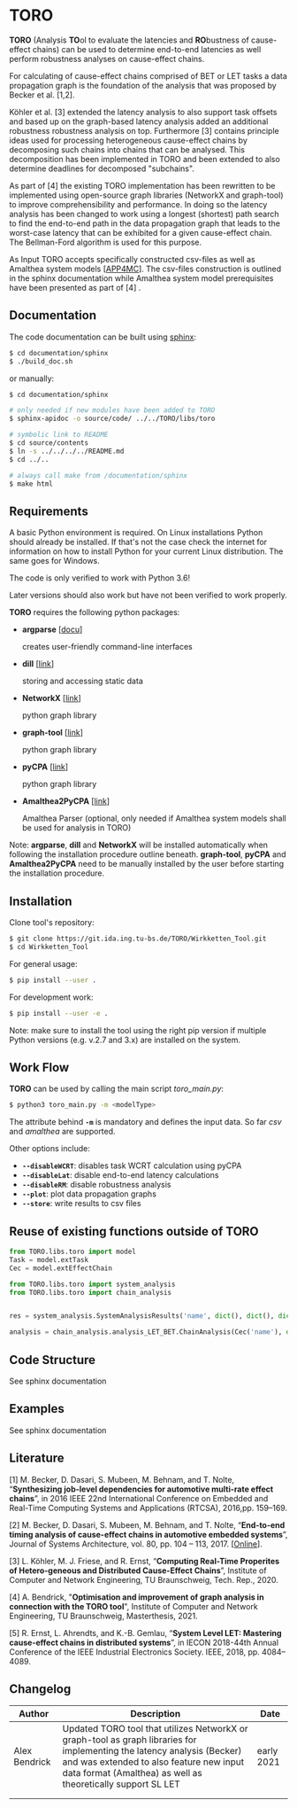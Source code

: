 # TORO

**TORO** (Analysis **TO**ol to evaluate the latencies and **RO**bustness of cause-effect chains) can be used to determine end-to-end latencies as well perform robustness analyses on cause-effect chains.

For calculating of cause-effect chains comprised of BET or LET tasks a data propagation graph is the foundation of the analysis that was proposed by Becker et al. [1,2].

Köhler et al. [3] extended the latency analysis to also support task offsets and based up on the graph-based latency analysis added an additional robustness robustness analysis on top. Furthermore [3] contains principle ideas used for processing heterogeneous cause-effect chains by decomposing such chains into chains that can be analysed. This decomposition has been implemented in TORO and been extended to also determine deadlines for decomposed "subchains".

As part of [4] the existing TORO implementation has been rewritten to be implemented using open-source graph libraries (NetworkX and graph-tool) to improve comprehensibility and performance. In doing so the latency analysis has been  changed to work using a longest (shortest) path search to find the end-to-end path in the data propagation graph that leads to the worst-case latency that can be exhibited for a given cause-effect chain. The Bellman-Ford algorithm is used for this purpose.

As Input TORO accepts specifically constructed csv-files as well as Amalthea system models [[APP4MC](https://www.eclipse.org/app4mc/)]. The csv-files construction is outlined in the sphinx documentation while Amalthea system model prerequisites have been presented as part of [4] .



## Documentation

The code documentation can be built using [sphinx](https://www.sphinx-doc.org/en/master/):

```bash
$ cd documentation/sphinx
$ ./build_doc.sh
```

or manually:

```bash
$ cd documentation/sphinx

# only needed if new modules have been added to TORO
$ sphinx-apidoc -o source/code/ ../../TORO/libs/toro

# symbolic link to README
$ cd source/contents
$ ln -s ../../../../README.md
$ cd ../..

# always call make from /documentation/sphinx 
$ make html
```



## Requirements

A basic Python environment is required. On Linux installations Python should already be installed. If that's not the case check the internet for information on how to install Python for your current Linux distribution. The same goes for Windows.

The code is only verified to work with Python 3.6!

Later versions should also work but have not been verified to work properly.

**TORO** requires the following python packages:

- **argparse** [[docu](https://docs.python.org/3/library/argparse.html "argparse documentation")]

  creates user-friendly command-line interfaces

- **dill** [[link](https://pypi.org/project/dill/ "pypi dill project")]

  storing and accessing static data 

- **NetworkX** [[link](https://networkx.org/ "NetworkX website")]

  python graph library

- **graph-tool** [[link](https://graph-tool.skewed.de/ "graph-tool website")]

  python graph library

- **pyCPA** [[link](https://pycpa.readthedocs.io/en/latest/ "pyCPA website")]

  python graph library

- **Amalthea2PyCPA** [[link](https://git.ida.ing.tu-bs.de/kaige/Amalthea2PyCPA "project repository")]

  Amalthea Parser (optional, only needed if Amalthea system models shall be used for analysis in TORO)

  

Note: **argparse**, **dill** and **NetworkX** will be installed automatically when following the installation procedure outline beneath. **graph-tool**, **pyCPA** and **Amalthea2PyCPA** need to be manually installed by the user before starting the installation procedure.

## Installation

Clone tool's repository:

```bash
$ git clone https://git.ida.ing.tu-bs.de/TORO/Wirkketten_Tool.git
$ cd Wirkketten_Tool
```

For general usage:

```bash
$ pip install --user .
```

For development work:

```bash
$ pip install --user -e .
```

Note: make sure to install the tool using the right pip version if multiple Python versions (e.g. v.2.7 and 3.x) are installed on the system.





## Work Flow

**TORO** can be used by calling the main script *toro_main.py*: 

```bash
$ python3 toro_main.py -m <modelType>
```

The attribute behind **`-m`** is mandatory and defines the input data. So far *csv* and *amalthea* are supported.

Other options include:

- **`--disableWCRT`**: disables task WCRT calculation using pyCPA
- **`--disableLat`**: disable end-to-end latency calculations
- **`--disableRM`**: disable robustness analysis
- **`--plot`**: plot data propagation graphs
- **`--store`**: write results to csv files



## Reuse of existing functions outside of TORO

```python
from TORO.libs.toro import model
Task = model.extTask
Cec = model.extEffectChain 

from TORO.libs.toro import system_analysis
from TORO.libs.toro import chain_analysis


res = system_analysis.SystemAnalysisResults('name', dict(), dict(), dict())

analysis = chain_analysis.analysis_LET_BET.ChainAnalysis(Cec('name'), dict())
```



## Code Structure

See sphinx documentation



## Examples

See sphinx documentation



## Literature

[1] M. Becker, D. Dasari, S. Mubeen, M. Behnam, and T. Nolte, “**Synthesizing job-level dependencies for automotive multi-rate effect chains**”, in 2016 IEEE 22nd International Conference on Embedded and Real-Time Computing Systems and Applications (RTCSA), 2016,pp. 159–169.

[2] M.   Becker,   D.   Dasari,   S.   Mubeen,   M.   Behnam,   and   T.   Nolte,   “**End-to-end timing  analysis  of  cause-effect  chains  in  automotive  embedded  systems**”, Journal of  Systems  Architecture,   vol.  80,   pp.  104  –  113,   2017.  [[Online](http://www.sciencedirect.com/science/article/pii/S1383762117300681)]. 

[3] L. Köhler, M. J. Friese, and R. Ernst, “**Computing Real-Time Properites of Hetero-geneous and Distributed Cause-Effect Chains**”, Institute of Computer and Network Engineering, TU Braunschweig, Tech. Rep., 2020. 

[4] A. Bendrick, "**Optimisation and improvement of graph analysis in connection with the TORO tool**", Institute of Computer and Network Engineering, TU Braunschweig, Masterthesis, 2021. 

[5] R. Ernst,  L. Ahrendts,  and K.-B. Gemlau,  “**System Level LET:  Mastering cause-effect chains in distributed systems**”, in IECON 2018-44th Annual Conference of the IEEE Industrial Electronics Society.    IEEE, 2018, pp. 4084–4089.







## Changelog

| Author        | Description                                                  | Date       |
| ------------- | ------------------------------------------------------------ | ---------- |
| Alex Bendrick | Updated TORO tool that utilizes NetworkX or graph-tool as graph libraries for implementing the latency analysis (Becker) and was extended to also feature new input data format (Amalthea) as well as  theoretically support SL LET | early 2021 |
|               |                                                              |            |
|               |                                                              |            |

